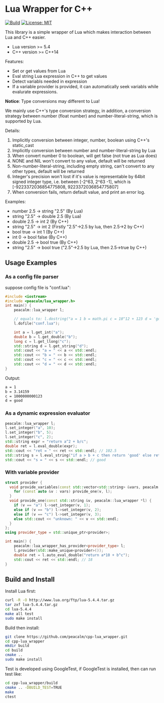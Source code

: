 # Lua Wrapper for C++

[![Build](https://github.com/peacalm/cpp-lua_wrapper/actions/workflows/ci.yml/badge.svg)](https://github.com/peacalm/cpp-lua_wrapper/actions)
[![License: MIT](https://img.shields.io/badge/License-MIT-blue.svg)](LICENSE)

This library is a simple wrapper of Lua which makes interaction between Lua and 
C++ easier.

* Lua version >= 5.4
* C++ version >= C++14

Features:
* Set or get values from Lua
* Eval string Lua expression in C++ to get values
* Detect variabls needed in expression
* If a variable provider is provided, it can automatically seek variabls while
evalurate expressions.

**Notice**: Type conversions may different to Lua!

We mainly use C++'s type conversion strategy, in addition, 
a conversion strategy between number (float number) and 
number-literal-string, which is supported by Lua.

Details:
1. Implicitly conversion between integer, number, boolean using
   C++'s static_cast
2. Implicitly conversion between number and number-literal-string by Lua
3. When convert number 0 to boolean, will get false (not true as Lua does)
4. NONE and NIL won't convert to any value, default will be returned
5. Non-number-literal-string, including empty string, can't convert to any
   other types, default will be returned
6. Integer's precision won't lost if it's value is representable by 64bit
   signed integer type, i.e. between [-2^63, 2^63 -1], which is
   [-9223372036854775808, 9223372036854775807]
7. When conversion fails, return default value, and print an error log.

Examples:
- number 2.5 -> string "2.5" (By Lua)
- string "2.5" -> double 2.5 (By Lua)
- double 2.5 -> int 2 (By C++)
- string "2.5" -> int 2 (Firstly "2.5"->2.5 by lua, then 2.5->2 by C++)
- bool true -> int 1 (By C++)
- int 0 -> bool false (By C++)
- double 2.5 -> bool true (By C++)
- string "2.5" -> bool true ("2.5"->2.5 by Lua, then 2.5->true by C++)

## Usage Examples

### As a config file parser
suppose config file is "conf.lua":
```C++
#include <iostream>
#include <peacalm/lua_wrapper.h>
int main() {
    peacalm::lua_wrapper l;

    // equals to: l.dostring("a = 1 b = math.pi c = 10^12 + 123 d = 'good'");
    l.dofile("conf.lua"); 

    int a = l.get_int("a");
    double b = l.get_double("b");
    long c = l.get_llong("c");
    std::string d = l.get_string("d");
    std::cout << "a = " << a << std::endl;
    std::cout << "b = " << b << std::endl;
    std::cout << "c = " << c << std::endl;
    std::cout << "d = " << d << std::endl;
}
```
Output:
```txt
a = 1
b = 3.14159
c = 1000000000123
d = good
```

### As a dynamic expression evaluator
```C++
peacalm::lua_wrapper l;
l.set_integer("a", 10);
l.set_integer("b", 5);
l.set_integer("c", 2);
std::string expr = "return a^2 + b/c";
double ret = l.eval_double(expr);
std::cout << "ret = " << ret << std::endl; // 102.5
std::string s = l.eval_string("if a > b + c then return 'good' else return 'bad' end");
std::cout << "s = " << s << std::endl; // good
```

### With variable provider
```C++
struct provider {
  void provide_variables(const std::vector<std::string> &vars, peacalm::lua_wrapper *l) {
    for (const auto &v : vars) provide_one(v, l);
  }
  void provide_one(const std::string &v, peacalm::lua_wrapper *l) {
    if (v == "a") l->set_integer(v, 1);
    else if (v == "b") l->set_integer(v, 2);
    else if (v == "c") l->set_integer(v, 3);
    else std::cout << "unknown: " << v << std::endl;
  }
};
using provider_type = std::unique_ptr<provider>;

int main() {
    peacalm::lua_wrapper_has_provider<provider_type> l;
    l.provider(std::make_unique<provider>());
    double ret = l.auto_eval_double("return a*10 + b^c");
    std::cout << ret << std::endl; // 18
}
```

## Build and Install
Install Lua first:
```bash
curl -R -O http://www.lua.org/ftp/lua-5.4.4.tar.gz
tar zxf lua-5.4.4.tar.gz
cd lua-5.4.4
make all test
sudo make install
```

Build then install:
```bash
git clone https://github.com/peacalm/cpp-lua_wrapper.git
cd cpp-lua_wrapper
mkdir build
cd build
cmake .. 
sudo make install
```

Test is developed using GoogleTest, if GoogleTest is installed, then can run 
test like:
```bash
cd cpp-lua_wrapper/build
cmake .. -DBUILD_TEST=TRUE
make
ctest
```
